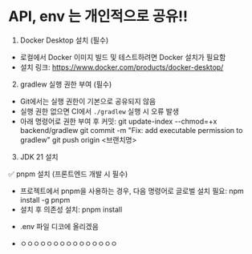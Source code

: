 # API, env 는 개인적으로 공유!!

1. Docker Desktop 설치 (필수)
- 로컬에서 Docker 이미지 빌드 및 테스트하려면 Docker 설치가 필요함
- 설치 링크: https://www.docker.com/products/docker-desktop/

2. gradlew 실행 권한 부여 (필수)
- Git에서는 실행 권한이 기본으로 공유되지 않음
- 실행 권한 없으면 CI에서 `./gradlew` 실행 시 오류 발생
- 아래 명령어로 권한 부여 후 커밋:
  git update-index --chmod=+x backend/gradlew
  git commit -m "Fix: add executable permission to gradlew"
  git push origin <브랜치명>  

3. JDK 21 설치

✅ pnpm 설치 (프론트엔드 개발 시 필수)
- 프로젝트에서 pnpm을 사용하는 경우, 다음 명령어로 글로벌 설치 필요:
  npm install -g pnpm
- 설치 후 의존성 설치:
  pnpm install

* .env 파일 디코에 올리겠음

* ㅇㅇㅇㅇㅇㅇㅇㅇㅇㅇㅇㅇㅇㅇㅇ